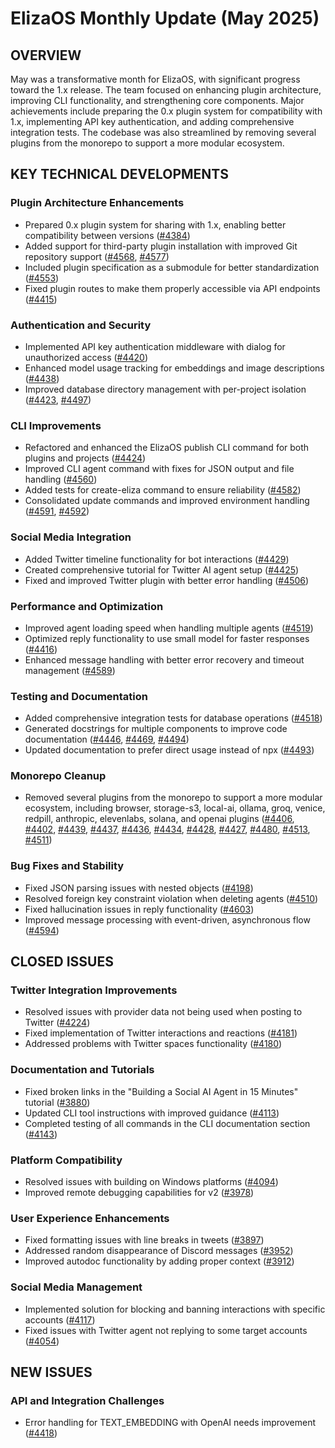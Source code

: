 # ElizaOS Monthly Update (May 2025)

## OVERVIEW
May was a transformative month for ElizaOS, with significant progress toward the 1.x release. The team focused on enhancing plugin architecture, improving CLI functionality, and strengthening core components. Major achievements include preparing the 0.x plugin system for compatibility with 1.x, implementing API key authentication, and adding comprehensive integration tests. The codebase was also streamlined by removing several plugins from the monorepo to support a more modular ecosystem.

## KEY TECHNICAL DEVELOPMENTS

### Plugin Architecture Enhancements
- Prepared 0.x plugin system for sharing with 1.x, enabling better compatibility between versions ([#4384](https://github.com/elizaos/eliza/pull/4384))
- Added support for third-party plugin installation with improved Git repository support ([#4568](https://github.com/elizaos/eliza/pull/4568), [#4577](https://github.com/elizaos/eliza/pull/4577))
- Included plugin specification as a submodule for better standardization ([#4553](https://github.com/elizaos/eliza/pull/4553))
- Fixed plugin routes to make them properly accessible via API endpoints ([#4415](https://github.com/elizaos/eliza/pull/4415))

### Authentication and Security
- Implemented API key authentication middleware with dialog for unauthorized access ([#4420](https://github.com/elizaos/eliza/pull/4420))
- Enhanced model usage tracking for embeddings and image descriptions ([#4438](https://github.com/elizaos/eliza/pull/4438))
- Improved database directory management with per-project isolation ([#4423](https://github.com/elizaos/eliza/pull/4423), [#4497](https://github.com/elizaos/eliza/pull/4497))

### CLI Improvements
- Refactored and enhanced the ElizaOS publish CLI command for both plugins and projects ([#4424](https://github.com/elizaos/eliza/pull/4424))
- Improved CLI agent command with fixes for JSON output and file handling ([#4560](https://github.com/elizaos/eliza/pull/4560))
- Added tests for create-eliza command to ensure reliability ([#4582](https://github.com/elizaos/eliza/pull/4582))
- Consolidated update commands and improved environment handling ([#4591](https://github.com/elizaos/eliza/pull/4591), [#4592](https://github.com/elizaos/eliza/pull/4592))

### Social Media Integration
- Added Twitter timeline functionality for bot interactions ([#4429](https://github.com/elizaos/eliza/pull/4429))
- Created comprehensive tutorial for Twitter AI agent setup ([#4425](https://github.com/elizaos/eliza/pull/4425))
- Fixed and improved Twitter plugin with better error handling ([#4506](https://github.com/elizaos/eliza/pull/4506))

### Performance and Optimization
- Improved agent loading speed when handling multiple agents ([#4519](https://github.com/elizaos/eliza/pull/4519))
- Optimized reply functionality to use small model for faster responses ([#4416](https://github.com/elizaos/eliza/pull/4416))
- Enhanced message handling with better error recovery and timeout management ([#4589](https://github.com/elizaos/eliza/pull/4589))

### Testing and Documentation
- Added comprehensive integration tests for database operations ([#4518](https://github.com/elizaos/eliza/pull/4518))
- Generated docstrings for multiple components to improve code documentation ([#4446](https://github.com/elizaos/eliza/pull/4446), [#4469](https://github.com/elizaos/eliza/pull/4469), [#4494](https://github.com/elizaos/eliza/pull/4494))
- Updated documentation to prefer direct usage instead of npx ([#4493](https://github.com/elizaos/eliza/pull/4493))

### Monorepo Cleanup
- Removed several plugins from the monorepo to support a more modular ecosystem, including browser, storage-s3, local-ai, ollama, groq, venice, redpill, anthropic, elevenlabs, solana, and openai plugins ([#4406](https://github.com/elizaos/eliza/pull/4406), [#4402](https://github.com/elizaos/eliza/pull/4402), [#4439](https://github.com/elizaos/eliza/pull/4439), [#4437](https://github.com/elizaos/eliza/pull/4437), [#4436](https://github.com/elizaos/eliza/pull/4436), [#4434](https://github.com/elizaos/eliza/pull/4434), [#4428](https://github.com/elizaos/eliza/pull/4428), [#4427](https://github.com/elizaos/eliza/pull/4427), [#4480](https://github.com/elizaos/eliza/pull/4480), [#4513](https://github.com/elizaos/eliza/pull/4513), [#4511](https://github.com/elizaos/eliza/pull/4511))

### Bug Fixes and Stability
- Fixed JSON parsing issues with nested objects ([#4198](https://github.com/elizaos/eliza/pull/4198))
- Resolved foreign key constraint violation when deleting agents ([#4510](https://github.com/elizaos/eliza/pull/4510))
- Fixed hallucination issues in reply functionality ([#4603](https://github.com/elizaos/eliza/pull/4603))
- Improved message processing with event-driven, asynchronous flow ([#4594](https://github.com/elizaos/eliza/pull/4594))

## CLOSED ISSUES

### Twitter Integration Improvements
- Resolved issues with provider data not being used when posting to Twitter ([#4224](https://github.com/elizaos/eliza/issues/4224))
- Fixed implementation of Twitter interactions and reactions ([#4181](https://github.com/elizaos/eliza/issues/4181))
- Addressed problems with Twitter spaces functionality ([#4180](https://github.com/elizaos/eliza/issues/4180))

### Documentation and Tutorials
- Fixed broken links in the "Building a Social AI Agent in 15 Minutes" tutorial ([#3880](https://github.com/elizaos/eliza/issues/3880))
- Updated CLI tool instructions with improved guidance ([#4113](https://github.com/elizaos/eliza/issues/4113))
- Completed testing of all commands in the CLI documentation section ([#4143](https://github.com/elizaos/eliza/issues/4143))

### Platform Compatibility
- Resolved issues with building on Windows platforms ([#4094](https://github.com/elizaos/eliza/issues/4094))
- Improved remote debugging capabilities for v2 ([#3978](https://github.com/elizaos/eliza/issues/3978))

### User Experience Enhancements
- Fixed formatting issues with line breaks in tweets ([#3897](https://github.com/elizaos/eliza/issues/3897))
- Addressed random disappearance of Discord messages ([#3952](https://github.com/elizaos/eliza/issues/3952))
- Improved autodoc functionality by adding proper context ([#3912](https://github.com/elizaos/eliza/issues/3912))

### Social Media Management
- Implemented solution for blocking and banning interactions with specific accounts ([#4117](https://github.com/elizaos/eliza/issues/4117))
- Fixed issues with Twitter agent not replying to some target accounts ([#4054](https://github.com/elizaos/eliza/issues/4054))

## NEW ISSUES

### API and Integration Challenges
- Error handling for TEXT_EMBEDDING with OpenAI needs improvement ([#4418](https://github.com/elizaos/eliza/issues/4418))